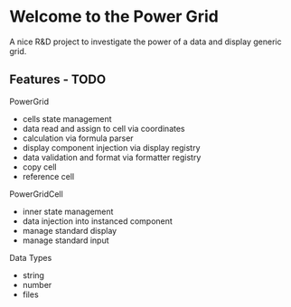 # Welcome to the Power Grid

A nice R&D project to investigate the power of a data and display generic grid.

## Features - TODO

PowerGrid
* cells state management
* data read and assign to cell via coordinates
* calculation via formula parser
* display component injection via display registry
* data validation and format via formatter registry
* copy cell
* reference cell

PowerGridCell
* inner state management
* data injection into instanced component
* manage standard display
* manage standard input

Data Types
* string
* number
* files
